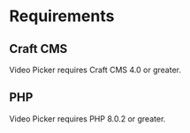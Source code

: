 # Requirements

## Craft CMS
Video Picker requires Craft CMS 4.0 or greater.

## PHP
Video Picker requires PHP 8.0.2 or greater.
